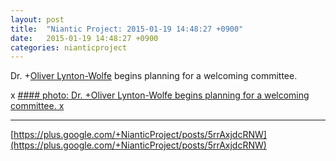 ```yaml
---
layout: post
title:  "Niantic Project: 2015-01-19 14:48:27 +0900"
date:   2015-01-19 14:48:27 +0900
categories: nianticproject
---
```

Dr. +[Oliver Lynton-Wolfe](https://plus.google.com/108200572857719809031 "") begins planning for a welcoming committee.

x
[#### photo: Dr. +Oliver Lynton-Wolfe begins planning for a welcoming committee.
x](https://lh4.googleusercontent.com/-yibcXXLPzAc/VLyappwRhwI/AAAAAAAAero/3LDhSX9L3us/w1275-h1650/WelcomingCommittee.png "")
- - -
[https://plus.google.com/+NianticProject/posts/5rrAxjdcRNW](https://plus.google.com/+NianticProject/posts/5rrAxjdcRNW)
